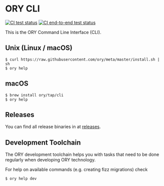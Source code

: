 # ORY CLI

[![CI test status](https://github.com/ory/cli/actions/workflows/test.yml/badge.svg)](https://github.com/ory/cli/actions/workflows/test.yml)
[![CI end-to-end test status](https://github.com/ory/cli/actions/workflows/test-e2e.yml/badge.svg)](https://github.com/ory/cli/actions/workflows/test-e2e.yml)

This is the ORY Command Line Interface (CLI).

## Unix (Linux / macOS)

```shell-session
$ curl https://raw.githubusercontent.com/ory/meta/master/install.sh | sh
$ ory help
```

## macOS

```shell-session
$ brew install ory/tap/cli
$ ory help
```

## Releases

You can find all release binaries in at
[releases](https://github.com/ory/cli/releases).

## Development Toolchain

The ORY development toolchain helps you with tasks that need to be done
regularly when developing ORY technology.

For help on available commands (e.g. creating fizz migrations) check

```
$ ory help dev
```
